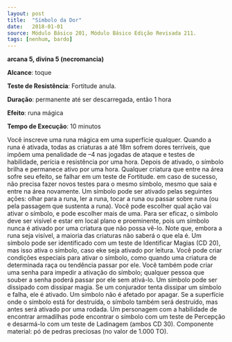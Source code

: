 ```yaml
---
layout: post
title:  "Símbolo da Dor"
date:   2018-01-01
source: Módulo Básico 201, Módulo Básico Edição Revisada 211.
tags: [nenhum, bardo]
---
```


**arcana 5, divina 5 (necromancia)**

**Alcance**: toque

**Teste de Resistência**: Fortitude anula.

**Duração**: permanente até ser descarregada, então 1 hora

**Efeito**: runa mágica

**Tempo de Execução**: 10 minutos

Você inscreve uma runa mágica em uma superfície qualquer. Quando a runa é ativada, todas as criaturas a até 18m sofrem dores terríveis, que impõem uma penalidade de –4 nas jogadas de ataque e testes de habilidade, perícia e resistência por uma hora.
Depois de ativado, o símbolo brilha e permanece ativo por uma hora. Qualquer criatura que entre na área sofre seu efeito, se falhar em um teste de Fortitude. em caso de sucesso, não precisa fazer novos testes para o mesmo símbolo, mesmo que saia e entre na área novamente.
Um símbolo pode ser ativado pelas seguintes ações: olhar para a runa, ler a runa, tocar a runa ou passar sobre runa (ou pela passagem que sustenta a runa). Você pode escolher qual ação vai ativar o símbolo, e pode escolher mais de uma.
Para ser eficaz, o símbolo deve ser visível e estar em local plano e proeminente, pois um símbolo nunca é ativado por uma criatura que não possa vê-lo. Note que, embora a runa seja visível, a maioria das criaturas não saberá o que ela é. Um símbolo pode ser identificado com um teste de Identificar Magias (CD 20), mas isso ativa o símbolo, caso eke seja ativado por leitura.
Você pode criar condições especiais para ativar o símbolo, como quando uma criatura de determinada raça ou tendência passar por ele. Você também pode criar uma senha para impedir a ativação do símbolo; qualquer pessoa que souber a senha poderá passar por ele sem ativá-lo.
Um símbolo pode ser dissipado com dissipar magia. Se um conjurador tenta dissipar um símbolo e falha, ele é ativado.
Um símbolo não é afetado por apagar. Se a superfície onde o símbolo está for destruída, o símbolo também será destruído, mas antes será ativado por uma rodada.
Um personagem com a habilidade de encontrar armadilhas pode encontrar o símbolo com um teste de Percepção e desarmá-lo com um teste de Ladinagem (ambos CD 30).
Componente material: pó de pedras preciosas (no valor de 1.000 TO).
